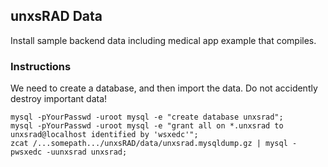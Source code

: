 ## unxsRAD Data
Install sample backend data including medical app example that compiles.

### Instructions

We need to create a database, and then import the data.
Do not accidently destroy important data!

```
mysql -pYourPasswd -uroot mysql -e "create database unxsrad";
mysql -pYourPasswd -uroot mysql -e "grant all on *.unxsrad to unxsrad@localhost identified by 'wsxedc'";
zcat /...somepath.../unxsRAD/data/unxsrad.mysqldump.gz | mysql -pwsxedc -uunxsrad unxsrad;
```
